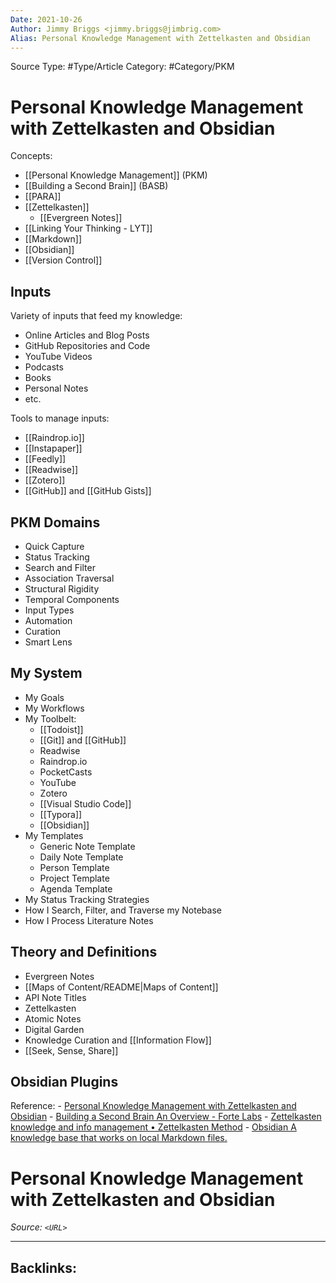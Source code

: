 ```yaml
---
Date: 2021-10-26
Author: Jimmy Briggs <jimmy.briggs@jimbrig.com>
Alias: Personal Knowledge Management with Zettelkasten and Obsidian
---
```


Source Type: #Type/Article
Category: #Category/PKM	

# Personal Knowledge Management with Zettelkasten and Obsidian

Concepts:
- [[Personal Knowledge Management]] (PKM)
- [[Building a Second Brain]] (BASB)
- [[PARA]]
- [[Zettelkasten]]
	- [[Evergreen Notes]]
- [[Linking Your Thinking - LYT]]
- [[Markdown]]
- [[Obsidian]]
- [[Version Control]]

## Inputs

Variety of inputs that feed my knowledge:
- Online Articles and Blog Posts
- GitHub Repositories and Code
- YouTube Videos
- Podcasts
- Books
- Personal Notes
- etc.

Tools to manage inputs:
- [[Raindrop.io]]
- [[Instapaper]]
- [[Feedly]]
- [[Readwise]]
- [[Zotero]]
- [[GitHub]] and [[GitHub Gists]]

## PKM Domains

- Quick Capture
- Status Tracking
- Search and Filter
- Association Traversal
- Structural Rigidity
- Temporal Components
- Input Types
- Automation
- Curation
- Smart Lens

## My System

- My Goals
- My Workflows
- My Toolbelt:
	- [[Todoist]]
	- [[Git]] and [[GitHub]]
	- Readwise
	- Raindrop.io
	- PocketCasts
	- YouTube
	- Zotero
	- [[Visual Studio Code]]
	- [[Typora]]
	- [[Obsidian]]
- My Templates
	- Generic Note Template
	- Daily Note Template
	- Person Template
	- Project Template
	- Agenda Template
- My Status Tracking Strategies
- How I Search, Filter, and Traverse my Notebase
- How I Process Literature Notes

## Theory and Definitions

- Evergreen Notes
- [[Maps of Content/README|Maps of Content]]
- API Note Titles
- Zettelkasten
- Atomic Notes
- Digital Garden
- Knowledge Curation and [[Information Flow]]
- [[Seek, Sense, Share]]


## Obsidian Plugins

Reference: 
	- [Personal Knowledge Management with Zettelkasten and Obsidian](https://dev.to/yordiverkroost/personal-knowledge-management-with-zettelkasten-and-obsidian-20cj)
	- [Building a Second Brain An Overview - Forte Labs](https://fortelabs.co/blog/basboverview/)
	- [Zettelkasten knowledge and info management • Zettelkasten Method](https://zettelkasten.de/)
	- [Obsidian A knowledge base that works on local Markdown files.](https://obsidian.md/)








# Personal Knowledge Management with Zettelkasten and Obsidian

*Source: `<URL>`*

***

Backlinks:
-	
